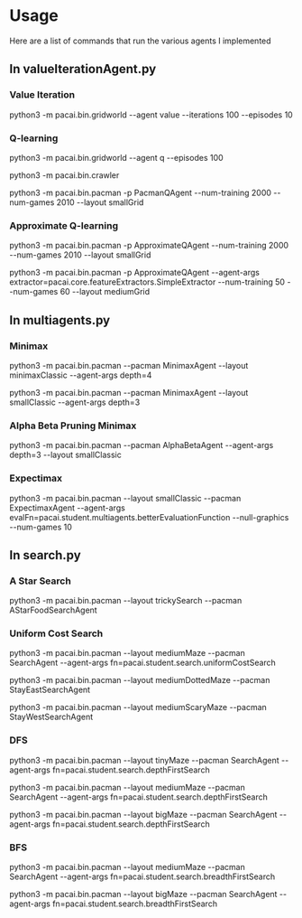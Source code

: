 # Usage

Here are a list of commands that run the various agents I implemented

## In valueIterationAgent.py

### Value Iteration

python3 -m pacai.bin.gridworld --agent value --iterations 100 --episodes 10

### Q-learning

python3 -m pacai.bin.gridworld --agent q --episodes 100

python3 -m pacai.bin.crawler

python3 -m pacai.bin.pacman -p PacmanQAgent --num-training 2000 --num-games 2010 --layout smallGrid

### Approximate Q-learning

python3 -m pacai.bin.pacman -p ApproximateQAgent --num-training 2000 --num-games 2010 --layout smallGrid

python3 -m pacai.bin.pacman -p ApproximateQAgent --agent-args extractor=pacai.core.featureExtractors.SimpleExtractor --num-training 50 --num-games 60 --layout mediumGrid

## In multiagents.py

### Minimax

python3 -m pacai.bin.pacman --pacman MinimaxAgent --layout minimaxClassic --agent-args depth=4

python3 -m pacai.bin.pacman --pacman MinimaxAgent --layout smallClassic --agent-args depth=3

### Alpha Beta Pruning Minimax

python3 -m pacai.bin.pacman --pacman AlphaBetaAgent --agent-args depth=3 --layout smallClassic

### Expectimax

python3 -m pacai.bin.pacman --layout smallClassic --pacman ExpectimaxAgent --agent-args evalFn=pacai.student.multiagents.betterEvaluationFunction --null-graphics --num-games 10

## In search.py

### A Star Search

python3 -m pacai.bin.pacman --layout trickySearch --pacman AStarFoodSearchAgent

### Uniform Cost Search

python3 -m pacai.bin.pacman --layout mediumMaze --pacman SearchAgent --agent-args fn=pacai.student.search.uniformCostSearch

python3 -m pacai.bin.pacman --layout mediumDottedMaze --pacman StayEastSearchAgent

python3 -m pacai.bin.pacman --layout mediumScaryMaze --pacman StayWestSearchAgent

### DFS

python3 -m pacai.bin.pacman --layout tinyMaze --pacman SearchAgent --agent-args fn=pacai.student.search.depthFirstSearch

python3 -m pacai.bin.pacman --layout mediumMaze --pacman SearchAgent --agent-args fn=pacai.student.search.depthFirstSearch

python3 -m pacai.bin.pacman --layout bigMaze --pacman SearchAgent --agent-args fn=pacai.student.search.depthFirstSearch

### BFS

python3 -m pacai.bin.pacman --layout mediumMaze --pacman SearchAgent --agent-args fn=pacai.student.search.breadthFirstSearch

python3 -m pacai.bin.pacman --layout bigMaze --pacman SearchAgent --agent-args fn=pacai.student.search.breadthFirstSearch

